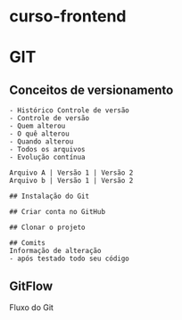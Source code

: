 # curso-frontend

#   GIT
##  Conceitos de versionamento
    - Histórico Controle de versão
    - Controle de versão
    - Quem alterou 
    - O quê alterou
    - Quando alterou
    - Todos os arquivos
    - Evolução contínua

    Arquivo A | Versão 1 | Versão 2
    Arquivo b | Versão 1 | Versão 2

    ## Instalação do Git
    
    ## Criar conta no GitHub
    
    ## Clonar o projeto
   
    ## Comits
    Informação de alteração
    - após testado todo seu código

## GitFlow
Fluxo do Git
